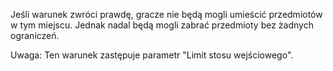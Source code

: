 Jeśli warunek zwróci prawdę, gracze nie będą mogli umieścić przedmiotów w tym miejscu. Jednak nadal będą mogli zabrać przedmioty bez żadnych ograniczeń.

Uwaga: Ten warunek zastępuje parametr "Limit stosu wejściowego".